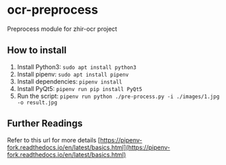 # ocr-preprocess

Preprocess module for zhir-ocr project

## How to install

1. Install Python3: `sudo apt install python3`
1. Install pipenv: `sudo apt install pipenv`
1. Install dependencies: `pipenv install`
1. Install PyQt5: `pipenv run pip install PyQt5`
1. Run the script: `pipenv run python ./pre-process.py -i ./images/1.jpg -o result.jpg`

## Further Readings

Refer to this url for more details [https://pipenv-fork.readthedocs.io/en/latest/basics.html](https://pipenv-fork.readthedocs.io/en/latest/basics.html)
